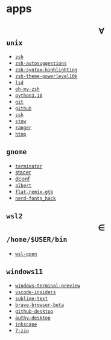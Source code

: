 # apps

## $$ \forall $$ `unix`

- [`zsh`](https://www.zsh.org)
- [`zsh-autosuggestions`]()
- [`zsh-syntax-highlighting`]()
- [`zsh-theme-powerlevel10k`]()
- [`lsd`](https://github.com/Peltoche/lsd)
- [`oh-my-zsh`](https://ohmyz.sh)
- [`python3.10`](https://www.python.org)
- [`git`](https://git-scm.com)
- [`github`](https://cli.github.com)
- [`ssh`](https://www.ssh.com)
- [`stow`](https://www.gnu.org/software/stow)
- [`ranger`](https://ranger.github.io)
- [`htop`](https://htop.dev/)

## `gnome`

- [`terminator`](https://gnome-terminator.org)
- [stacer](https://oguzhaninan.github.io/Stacer-Web)
- [dconf](https://wiki.gnome.org/Projects/dconf)
- [`albert`](https://albertlauncher.github.io)
- [`flat-remix-gtk`](https://github.com/daniruiz/Flat-Remix-GTK)
- [`nerd-fonts_hack`](https://github.com/ryanoasis/nerd-fonts/tree/master/patched-fonts/Hack)

## `wsl2` $$ \in  $$ `/home/$USER/bin`

- [`wsl-open`](https://github.com/4U6U57/wsl-open)

## `windows11`

- [`windows-terminal-preview`]()
- [`vscode-insiders`]()
- [`sublime-text`]()
- [`brave-browser-beta`]()
- [`github-desktop`]()
- [`authy-desktop`]()
- [`inkscape`]()
- [`7-zip`](https://www.7-zip.org/)

